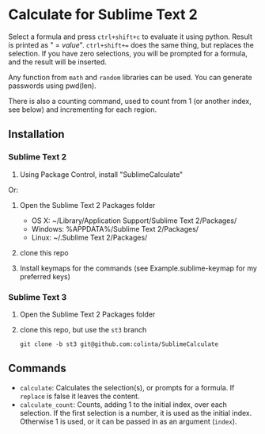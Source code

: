 Calculate for Sublime Text 2
============================

Select a formula and press `ctrl+shift+c` to evaluate it using python.  Result is printed as " = *value*".  `ctrl+shift+=` does the same thing, but replaces the selection.  If you have zero selections, you will be prompted for a formula, and the result will be inserted.

Any function from `math` and `random` libraries can be used. You can generate passwords using pwd(len).

There is also a counting command, used to count from 1 (or another index, see below) and incrementing for each region.


Installation
------------

### Sublime Text 2

1. Using Package Control, install "SublimeCalculate"

Or:

1. Open the Sublime Text 2 Packages folder

    - OS X: ~/Library/Application Support/Sublime Text 2/Packages/
    - Windows: %APPDATA%/Sublime Text 2/Packages/
    - Linux: ~/.Sublime Text 2/Packages/

2. clone this repo
3. Install keymaps for the commands (see Example.sublime-keymap for my preferred keys)

### Sublime Text 3

1. Open the Sublime Text 2 Packages folder
2. clone this repo, but use the `st3` branch

       git clone -b st3 git@github.com:colinta/SublimeCalculate

Commands
--------

* `calculate`: Calculates the selection(s), or prompts for a formula.  If `replace` is false it leaves the content.
* `calculate_count`: Counts, adding 1 to the initial index, over each selection.  If the first selection is a number, it is used as the initial index.  Otherwise 1 is used, or it can be passed in as an argument (`index`).
